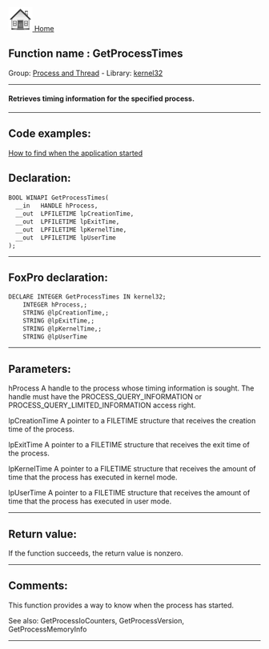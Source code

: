 [<img src="../../images/home.png"> Home ](https://github.com/VFPX/Win32API)  

## Function name : GetProcessTimes
Group: [Process and Thread](../../functions_group.md#Process_and_Thread)  -  Library: [kernel32](../../libraries.md#kernel32)  
***  


#### Retrieves timing information for the specified process.
***  


## Code examples:
[How to find when the application started](../../samples/sample_534.md)  

## Declaration:
```foxpro  
BOOL WINAPI GetProcessTimes(
  __in   HANDLE hProcess,
  __out  LPFILETIME lpCreationTime,
  __out  LPFILETIME lpExitTime,
  __out  LPFILETIME lpKernelTime,
  __out  LPFILETIME lpUserTime
);  
```  
***  


## FoxPro declaration:
```foxpro  
DECLARE INTEGER GetProcessTimes IN kernel32;
	INTEGER hProcess,;
	STRING @lpCreationTime,;
	STRING @lpExitTime,;
	STRING @lpKernelTime,;
	STRING @lpUserTime  
```  
***  


## Parameters:
hProcess 
A handle to the process whose timing information is sought. The handle must have the PROCESS_QUERY_INFORMATION or PROCESS_QUERY_LIMITED_INFORMATION access right.

lpCreationTime 
A pointer to a FILETIME structure that receives the creation time of the process.

lpExitTime 
A pointer to a FILETIME structure that receives the exit time of the process.

lpKernelTime 
A pointer to a FILETIME structure that receives the amount of time that the process has executed in kernel mode. 

lpUserTime 
A pointer to a FILETIME structure that receives the amount of time that the process has executed in user mode. 
  
***  


## Return value:
If the function succeeds, the return value is nonzero.  
***  


## Comments:
This function provides a way to know when the process has started.  
  
See also: GetProcessIoCounters, GetProcessVersion, GetProcessMemoryInfo   
  
***  

